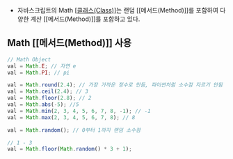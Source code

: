 - 자바스크립트의 Math [[클래스(Class)]]([[객체(Object)]])는 랜덤 [[메서드(Method)]]를 포함하여 다양한 계산 [[메서드(Method)]]를 포함하고 있다.


## Math [[메서드(Method)]] 사용


```js
// Math Object
val = Math.E; // 자연 e
val = Math.PI; // pi

val = Math.round(2.4); // 가장 가까운 정수로 만듬, 파이썬처럼 소수점 자르기 안됨
val = Math.ceil(2.4); // 3
val = Math.floor(2.8); // 2
val = Math.abs(-5); //5
val = Math.min(2, 3, 4, 5, 6, 7, 8, -1); // -1
val = Math.max(2, 3, 4, 5, 6, 7, 8); // 8

val = Math.random(); // 0부터 1까지 랜덤 소수점

// 1 - 3
val = Math.floor(Math.random() * 3 + 1);
```